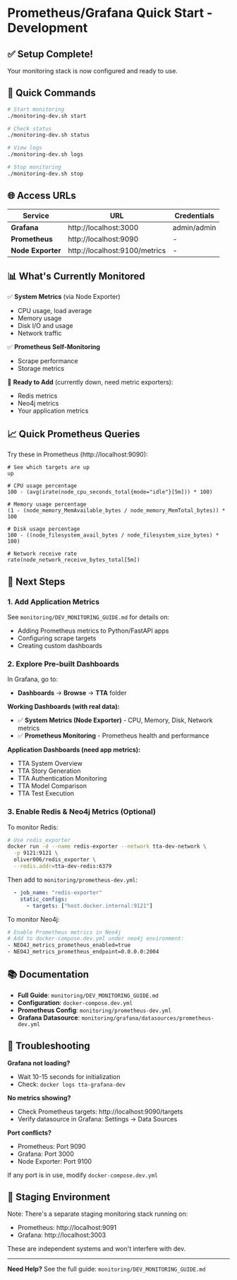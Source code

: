 # Prometheus/Grafana Quick Start - Development

## ✅ Setup Complete!

Your monitoring stack is now configured and ready to use.

## 🚀 Quick Commands

```bash
# Start monitoring
./monitoring-dev.sh start

# Check status
./monitoring-dev.sh status

# View logs
./monitoring-dev.sh logs

# Stop monitoring
./monitoring-dev.sh stop
```

## 🌐 Access URLs

| Service | URL | Credentials |
|---------|-----|-------------|
| **Grafana** | http://localhost:3000 | admin/admin |
| **Prometheus** | http://localhost:9090 | - |
| **Node Exporter** | http://localhost:9100/metrics | - |

## 📊 What's Currently Monitored

✅ **System Metrics** (via Node Exporter)
- CPU usage, load average
- Memory usage
- Disk I/O and usage
- Network traffic

✅ **Prometheus Self-Monitoring**
- Scrape performance
- Storage metrics

🔄 **Ready to Add** (currently down, need metric exporters):
- Redis metrics
- Neo4j metrics
- Your application metrics

## 📈 Quick Prometheus Queries

Try these in Prometheus (http://localhost:9090):

```promql
# See which targets are up
up

# CPU usage percentage
100 - (avg(irate(node_cpu_seconds_total{mode="idle"}[5m])) * 100)

# Memory usage percentage
(1 - (node_memory_MemAvailable_bytes / node_memory_MemTotal_bytes)) * 100

# Disk usage percentage
100 - ((node_filesystem_avail_bytes / node_filesystem_size_bytes) * 100)

# Network receive rate
rate(node_network_receive_bytes_total[5m])
```

## 🎯 Next Steps

### 1. Add Application Metrics

See `monitoring/DEV_MONITORING_GUIDE.md` for details on:
- Adding Prometheus metrics to Python/FastAPI apps
- Configuring scrape targets
- Creating custom dashboards

### 2. Explore Pre-built Dashboards

In Grafana, go to:
- **Dashboards** → **Browse** → **TTA** folder

**Working Dashboards (with real data):**
- ✅ **System Metrics (Node Exporter)** - CPU, Memory, Disk, Network metrics
- ✅ **Prometheus Monitoring** - Prometheus health and performance

**Application Dashboards (need app metrics):**
- TTA System Overview
- TTA Story Generation
- TTA Authentication Monitoring
- TTA Model Comparison
- TTA Test Execution

### 3. Enable Redis & Neo4j Metrics (Optional)

To monitor Redis:
```bash
# Use redis_exporter
docker run -d --name redis-exporter --network tta-dev-network \
  -p 9121:9121 \
  oliver006/redis_exporter \
  --redis.addr=tta-dev-redis:6379
```

Then add to `monitoring/prometheus-dev.yml`:
```yaml
  - job_name: "redis-exporter"
    static_configs:
      - targets: ["host.docker.internal:9121"]
```

To monitor Neo4j:
```bash
# Enable Prometheus metrics in Neo4j
# Add to docker-compose.dev.yml under neo4j environment:
- NEO4J_metrics_prometheus_enabled=true
- NEO4J_metrics_prometheus_endpoint=0.0.0.0:2004
```

## 📚 Documentation

- **Full Guide**: `monitoring/DEV_MONITORING_GUIDE.md`
- **Configuration**: `docker-compose.dev.yml`
- **Prometheus Config**: `monitoring/prometheus-dev.yml`
- **Grafana Datasource**: `monitoring/grafana/datasources/prometheus-dev.yml`

## 🐛 Troubleshooting

**Grafana not loading?**
- Wait 10-15 seconds for initialization
- Check: `docker logs tta-grafana-dev`

**No metrics showing?**
- Check Prometheus targets: http://localhost:9090/targets
- Verify datasource in Grafana: Settings → Data Sources

**Port conflicts?**
- Prometheus: Port 9090
- Grafana: Port 3000
- Node Exporter: Port 9100

If any port is in use, modify `docker-compose.dev.yml`

## 🔄 Staging Environment

Note: There's a separate staging monitoring stack running on:
- Prometheus: http://localhost:9091
- Grafana: http://localhost:3003

These are independent systems and won't interfere with dev.

---

**Need Help?** See the full guide: `monitoring/DEV_MONITORING_GUIDE.md`
